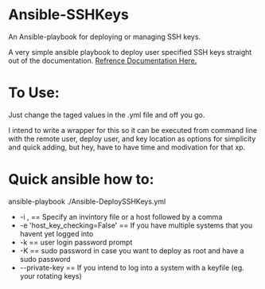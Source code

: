 # Ansible-SSHKeys
An Ansible-playbook for deploying or managing SSH keys. 

A very simple ansible playbook to deploy user specified SSH keys straight out of the documentation.
[Refrence Documentation Here.](http://docs.ansible.com/ansible/latest/authorized_key_module.html)

# To Use:
Just change the taged values in the .yml file and off you go. 

I intend to write a wrapper for this so it can be executed from command line with the remote user, deploy user, and key location as options for simplicity and quick adding, but hey, have to have time and modivation for that xp.

# Quick ansible how to:
ansible-playbook <options> ./Ansible-DeploySSHKeys.yml
* -i <host>, == Specify an invintory file or a host followed by a comma
* -e 'host_key_checking=False' == If you have multiple systems that you havent yet logged into
* -k == user login password prompt
* -K == sudo password in case you want to deploy as root and have a sudo password
* --private-key <keyfile> == If you intend to log into a system with a keyfile (eg. your rotating keys)
